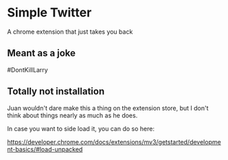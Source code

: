# Simple Twitter
A chrome extension that just takes you back

## Meant as a joke

#DontKillLarry

## Totally not installation

Juan wouldn't dare make this a thing on the extension store, but I don't think about things nearly as much as he does.

In case you want to side load it, you can do so here:

https://developer.chrome.com/docs/extensions/mv3/getstarted/development-basics/#load-unpacked